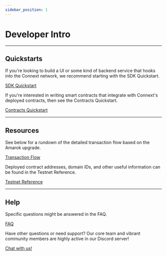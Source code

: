 ```yaml
---
sidebar_position: 1
---
```


# Developer Intro

---

## Quickstarts

If you're looking to build a UI or some kind of backend service that hooks into the Connext network, we recommend starting with the SDK Quickstart.

[SDK Quickstart](./sdk/sdk-quickstart)

If you're interested in writing smart contracts that integrate with Connext's deployed contracts, then see the Contracts Quickstart.

[Contracts Quickstart](./contracts/contracts-quickstart)

---
## Resources

See below for a rundown of the detailed transaction flow based on the Amarok upgrade.

[Transaction Flow](../basics/howitworks)

Deployed contract addresses, domain IDs, and other useful information can be found in the Testnet Reference.

[Testnet Reference](./testing-against-testnet)

---
## Help

Specific questions might be answered in the FAQ.

[FAQ](../faq)

Have other questions or need support? Our core team and vibrant community members are highly active in our Discord server!

[Chat with us!](https://chat.connext.network)
